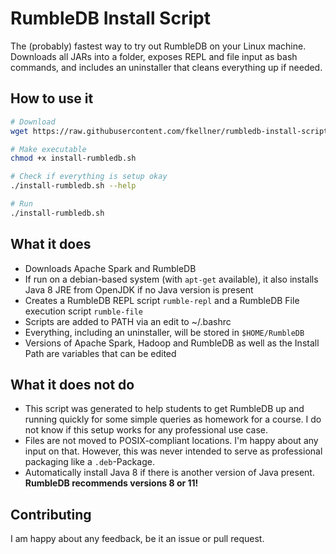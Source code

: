 # RumbleDB Install Script

The (probably) fastest way to try out RumbleDB on your Linux machine. Downloads all JARs into a folder, exposes REPL and file input as
bash commands, and includes an uninstaller that cleans everything up
if needed.

## How to use it

```bash
# Download
wget https://raw.githubusercontent.com/fkellner/rumbledb-install-script/main/install-rumbledb.sh

# Make executable
chmod +x install-rumbledb.sh

# Check if everything is setup okay
./install-rumbledb.sh --help

# Run
./install-rumbledb.sh
```

## What it does

- Downloads Apache Spark and RumbleDB
- If run on a debian-based system (with `apt-get` available), it also installs Java 8 JRE from OpenJDK if no Java version is present
- Creates a RumbleDB REPL script `rumble-repl` and a RumbleDB File execution script `rumble-file`
- Scripts are added to PATH via an edit to ~/.bashrc
- Everything, including an uninstaller, will be stored in `$HOME/RumbleDB`
- Versions of Apache Spark, Hadoop and RumbleDB as well as the Install Path are variables that can be edited

## What it does not do

- This script was generated to help students to get RumbleDB up and running quickly for some simple queries as homework for a course. I do not know if this setup works for any professional use case.
- Files are not moved to POSIX-compliant locations. I'm happy about any input on that. However, this was never intended to serve as professional packaging like a `.deb`-Package.
- Automatically install Java 8 if there is another version of Java present. **RumbleDB recommends versions 8 or 11!**

## Contributing

I am happy about any feedback, be it an issue or pull request.
